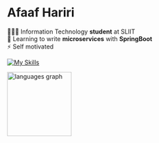 # Afaaf Hariri

👨🏾‍🎓 Information Technology **student** at SLIIT \
🌱 Learning to write **microservices** with **SpringBoot** \
⚡️ Self motivated

[![My Skills](https://skillicons.dev/icons?i=java,javascript,typescript,spring,nodejs,react,next,gcp,aws,docker&theme=light)](https://skillicons.dev) 

<div align="left">
  <img src="https://github-readme-stats.vercel.app/api/top-langs?username=afaafhariri&locale=en&hide_title=false&layout=compact&card_width=320&langs_count=6&theme=swift&hide_border=false&order=2&custom_title=Hariri's%20Top%20Languages" height="150" alt="languages graph"  />
</div>
